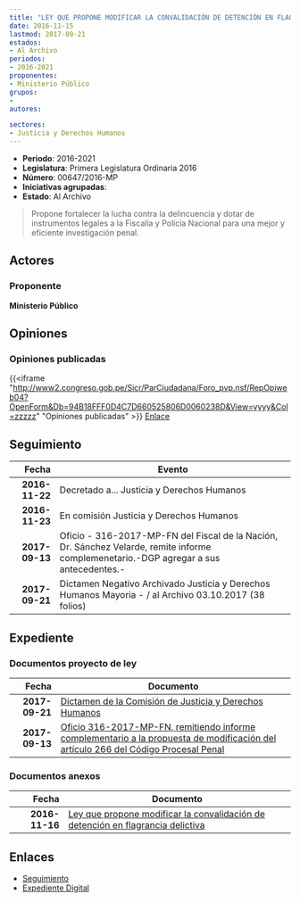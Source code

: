 ```yaml
---
title: "LEY QUE PROPONE MODIFICAR LA CONVALIDACIÓN DE DETENCIÓN EN FLAGRANCIA DELICTIVA"
date: 2016-11-15
lastmod: 2017-09-21
estados:
- Al Archivo
periodos:
- 2016-2021
proponentes:
- Ministerio Público
grupos:
- 
autores:

sectores:
- Justicia y Derechos Humanos
---
```

- **Periodo**: 2016-2021
- **Legislatura**: Primera Legislatura Ordinaria 2016
- **Número**: 00647/2016-MP
- **Iniciativas agrupadas**: 
- **Estado**: Al Archivo

> Propone fortalecer la lucha contra la delincuencia y dotar de instrumentos legales a la Fiscalía y Policía Nacional para una mejor y eficiente investigación penal.


## Actores

### Proponente

**Ministerio Público**

## Opiniones

### Opiniones publicadas

{{<iframe "http://www2.congreso.gob.pe/Sicr/ParCiudadana/Foro_pvp.nsf/RepOpiweb04?OpenForm&Db=94B18FFF0D4C7D660525806D0060238D&View=yyyy&Col=zzzzz" "Opiniones publicadas" >}}
[Enlace](http://www2.congreso.gob.pe/Sicr/ParCiudadana/Foro_pvp.nsf/RepOpiweb04?OpenForm&Db=94B18FFF0D4C7D660525806D0060238D&View=yyyy&Col=zzzzz)


## Seguimiento

| Fecha | Evento |
|------:|--------|
| **2016-11-22** | Decretado a... Justicia y Derechos Humanos |
| **2016-11-23** | En comisión Justicia y Derechos Humanos |
| **2017-09-13** | Oficio - 316-2017-MP-FN del Fiscal de la Nación, Dr. Sánchez Velarde, remite informe complemenetario.-DGP agregar a sus antecedentes.- |
| **2017-09-21** | Dictamen Negativo Archivado Justicia y Derechos Humanos Mayoria - / al Archivo 03.10.2017 (38 folios) |

## Expediente

### Documentos proyecto de ley

| Fecha | Documento |
|------:|-----------|
| **2017-09-21** | [Dictamen de la Comisión de Justicia y Derechos Humanos](http://www.leyes.congreso.gob.pe/Documentos/2016_2021/Dictamenes/Proyectos_de_Ley/00647DC15MAY20170921.pdf) |
| **2017-09-13** | [Oficio 316-2017-MP-FN, remitiendo informe complementario a la propuesta de modificación del artículo 266 del Código Procesal Penal](http://www.leyes.congreso.gob.pe/Documentos/2016_2021/Oficios/Otras_Instituciones/OFICIO-316-2017-MP-FN.pdf) |

### Documentos anexos

| Fecha | Documento |
|------:|-----------|
| **2016-11-16** | [Ley que propone modificar la convalidación de detención en flagrancia delictiva](http://www.leyes.congreso.gob.pe/Documentos/2016_2021/Proyectos_de_Ley_y_de_Resoluciones_Legislativas/PL0064720161116..pdf) |

## Enlaces

- [Seguimiento](http://www2.congreso.gob.pe/Sicr/TraDocEstProc/CLProLey2016.nsf/f7fff46988ca05b1052578e100829cc7/f7e69355482675fc0525806d0053b123?OpenDocument)
- [Expediente Digital](http://www2.congreso.gob.pe/Sicr/TraDocEstProc/CLProLey2016.nsf/f7fff46988ca05b1052578e100829cc7/f7e69355482675fc0525806d0053b123?OpenDocument&Click=05257FB7005EB655.eb71d0cf91d8294e05256cdf006b5706/$Body/0.1C6C)

